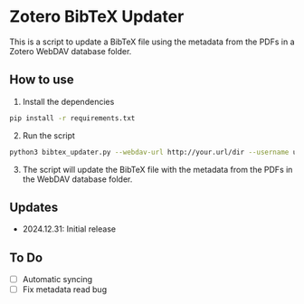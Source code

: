 # Zotero BibTeX Updater

This is a script to update a BibTeX file using the metadata from the PDFs in a Zotero WebDAV database folder.

## How to use
1. Install the dependencies
```bash
pip install -r requirements.txt
```

2. Run the script
```bash
python3 bibtex_updater.py --webdav-url http://your.url/dir --username user_name --password password
```

3. The script will update the BibTeX file with the metadata from the PDFs in the WebDAV database folder.


## Updates
- 2024.12.31: Initial release

## To Do
- [ ] Automatic syncing
- [ ] Fix metadata read bug
